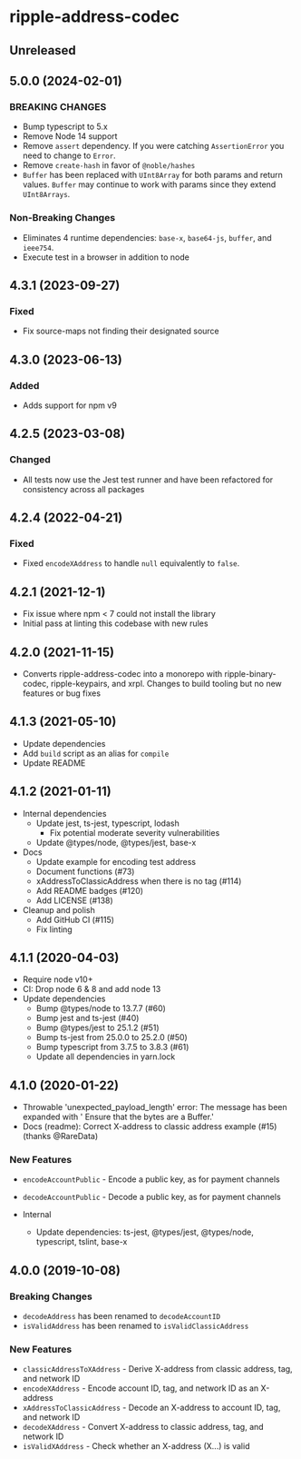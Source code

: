 # ripple-address-codec

## Unreleased

## 5.0.0 (2024-02-01)

### BREAKING CHANGES
* Bump typescript to 5.x
* Remove Node 14 support
* Remove `assert` dependency. If you were catching `AssertionError` you need to change to `Error`.
* Remove `create-hash` in favor of `@noble/hashes`
* `Buffer` has been replaced with `UInt8Array` for both params and return values. `Buffer` may continue to work with params since they extend `UInt8Arrays`.

### Non-Breaking Changes
* Eliminates 4 runtime dependencies: `base-x`, `base64-js`, `buffer`, and `ieee754`.
* Execute test in a browser in addition to node

## 4.3.1 (2023-09-27)
### Fixed
* Fix source-maps not finding their designated source

## 4.3.0 (2023-06-13)
### Added
* Adds support for npm v9

## 4.2.5 (2023-03-08)
### Changed
- All tests now use the Jest test runner and have been refactored for consistency across all packages

## 4.2.4 (2022-04-21)
### Fixed
- Fixed `encodeXAddress` to handle `null` equivalently to `false`.

## 4.2.1 (2021-12-1)
- Fix issue where npm < 7 could not install the library
- Initial pass at linting this codebase with new rules

## 4.2.0 (2021-11-15)
- Converts ripple-address-codec into a monorepo with ripple-binary-codec,
  ripple-keypairs, and xrpl. Changes to build tooling but no new features or
  bug fixes

## 4.1.3 (2021-05-10)

* Update dependencies
* Add `build` script as an alias for `compile`
* Update README

## 4.1.2 (2021-01-11)

* Internal dependencies
  * Update jest, ts-jest, typescript, lodash
    * Fix potential moderate severity vulnerabilities
  * Update @types/node, @types/jest, base-x
* Docs
  * Update example for encoding test address
  * Document functions (#73)
  * xAddressToClassicAddress when there is no tag (#114)
  * Add README badges (#120)
  * Add LICENSE (#138)
* Cleanup and polish
  * Add GitHub CI (#115)
  * Fix linting

## 4.1.1 (2020-04-03)

* Require node v10+
* CI: Drop node 6 & 8 and add node 13
* Update dependencies
  * Bump @types/node to 13.7.7 (#60)
  * Bump jest and ts-jest (#40)
  * Bump @types/jest to 25.1.2 (#51)
  * Bump ts-jest from 25.0.0 to 25.2.0 (#50)
  * Bump typescript from 3.7.5 to 3.8.3 (#61)
  * Update all dependencies in yarn.lock

## 4.1.0 (2020-01-22)

* Throwable 'unexpected_payload_length' error: The message has been expanded with ' Ensure that the bytes are a Buffer.'
* Docs (readme): Correct X-address to classic address example (#15) (thanks @RareData)

### New Features

* `encodeAccountPublic` - Encode a public key, as for payment channels
* `decodeAccountPublic` - Decode a public key, as for payment channels

* Internal
  * Update dependencies: ts-jest, @types/jest, @types/node, typescript, tslint,
    base-x

## 4.0.0 (2019-10-08)

### Breaking Changes

* `decodeAddress` has been renamed to `decodeAccountID`
* `isValidAddress` has been renamed to `isValidClassicAddress`

### New Features

* `classicAddressToXAddress` - Derive X-address from classic address, tag, and network ID
* `encodeXAddress` - Encode account ID, tag, and network ID as an X-address
* `xAddressToClassicAddress` - Decode an X-address to account ID, tag, and network ID
* `decodeXAddress` - Convert X-address to classic address, tag, and network ID
* `isValidXAddress` - Check whether an X-address (X...) is valid
